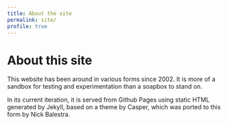 ```yaml
---
title: About the site
permalink: site/
profile: true
---
```


# About this site #

This website has been around in various forms since 2002. It is more of a sandbox for testing and experimentation than a soapbox to stand on.

In its current iteration, it is served from Github Pages using static HTML generated by Jekyll, based on a theme by Casper, which was ported to this form by Nick Balestra.